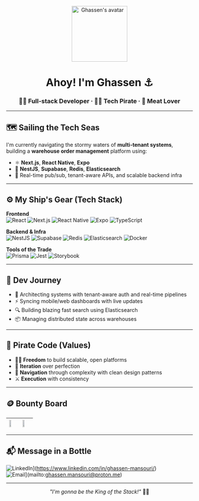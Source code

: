 <!-- Profile README: ElMansouri-cpu -->

<p align="center">
  <img src="https://avatars.githubusercontent.com/ElMansouri-cpu" width="150" alt="Ghassen's avatar" />
</p>

<h1 align="center">Ahoy! I'm Ghassen ⚓</h1>
<h3 align="center">🧑‍💻 Full-stack Developer · 🏴‍☠️ Tech Pirate · 🍖 Meat Lover</h3>

---

## 🗺️ Sailing the Tech Seas

I'm currently navigating the stormy waters of **multi-tenant systems**, building a **warehouse order management** platform using:

- ⚛️ **Next.js**, **React Native**, **Expo**
- 🧠 **NestJS**, **Supabase**, **Redis**, **Elasticsearch**
- 🚢 Real-time pub/sub, tenant-aware APIs, and scalable backend infra

---

## ⚙️ My Ship's Gear (Tech Stack)

**Frontend**  
![React](https://img.shields.io/badge/React%20Native-61DAFB?logo=react&logoColor=white)
![Next.js](https://img.shields.io/badge/Next.js-000?&logo=next.js)
![React Native](https://img.shields.io/badge/React%20Native-61DAFB?logo=react&logoColor=white)
![Expo](https://img.shields.io/badge/Expo-000020?logo=expo&logoColor=white)
![TypeScript](https://img.shields.io/badge/TypeScript-3178C6?&logo=typescript)

**Backend & Infra**  
![NestJS](https://img.shields.io/badge/NestJS-E0234E?&logo=nestjs&logoColor=white)
![Supabase](https://img.shields.io/badge/Supabase-3ECF8E?&logo=supabase&logoColor=white)
![Redis](https://img.shields.io/badge/Redis-DC382D?&logo=redis&logoColor=white)
![Elasticsearch](https://img.shields.io/badge/Elasticsearch-005571?&logo=elasticsearch&logoColor=white)
![Docker](https://img.shields.io/badge/Docker-2496ED?&logo=docker&logoColor=white)

**Tools of the Trade**  
![Prisma](https://img.shields.io/badge/Prisma-2D3748?&logo=prisma)
![Jest](https://img.shields.io/badge/Jest-C21325?&logo=jest)
![Storybook](https://img.shields.io/badge/Storybook-FF4785?&logo=storybook)

---

## 🧭 Dev Journey

- 🧱 Architecting systems with tenant-aware auth and real-time pipelines  
- ⚡ Syncing mobile/web dashboards with live updates  
- 🔍 Building blazing fast search using Elasticsearch  
- 📦 Managing distributed state across warehouses

---

## 🧠 Pirate Code (Values)

- 🏴‍☠️ **Freedom** to build scalable, open platforms  
- 🔄 **Iteration** over perfection  
- 🧭 **Navigation** through complexity with clean design patterns  
- ⚔️ **Execution** with consistency

---

## 🪙 Bounty Board

| <img src="https://github-readme-stats.vercel.app/api?username=ElMansouri-cpu&show_icons=true&theme=tokyonight" width="48%" /> | <img src="https://github-readme-stats.vercel.app/api/top-langs/?username=ElMansouri-cpu&layout=compact&theme=tokyonight" width="48%" /> |
|:--|:--|

---

## 📬 Message in a Bottle

![LinkedIn](https://img.shields.io/badge/LinkedIn-0077B5?&logo=linkedin)](https://www.linkedin.com/in/ghassen-mansouri/)  
![Email](https://img.shields.io/badge/Email-8B89CC?&logo=protonmail&logoColor=white)](mailto:ghassen.mansouri@proton.me)

---

<p align="center"><i>"I'm gonna be the King of the Stack!"</i> 🏴‍☠️</p>
